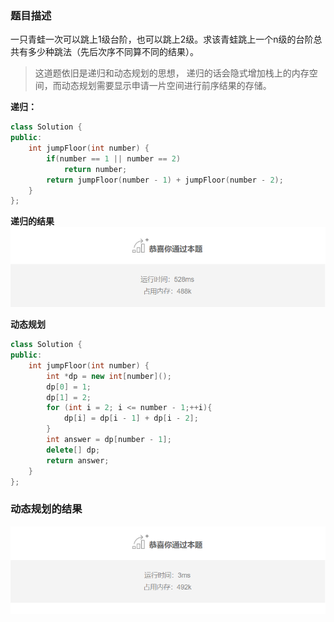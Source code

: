 ### 题目描述
一只青蛙一次可以跳上1级台阶，也可以跳上2级。求该青蛙跳上一个n级的台阶总共有多少种跳法（先后次序不同算不同的结果）。
> 这道题依旧是递归和动态规划的思想，
递归的话会隐式增加栈上的内存空间，而动态规划需要显示申请一片空间进行前序结果的存储。

**递归：**
```C++
class Solution {
public:
    int jumpFloor(int number) {
        if(number == 1 || number == 2)
            return number;
        return jumpFloor(number - 1) + jumpFloor(number - 2);
    }
};
```
**递归的结果**
![跳台阶递归结果](pictures/跳台阶递归结果.jpg)

**动态规划**
```C++
class Solution {
public:
    int jumpFloor(int number) {
        int *dp = new int[number]();
        dp[0] = 1;
        dp[1] = 2;
        for (int i = 2; i <= number - 1;++i){
            dp[i] = dp[i - 1] + dp[i - 2];
        }
        int answer = dp[number - 1];
        delete[] dp;
        return answer;
    }
};
```
### 动态规划的结果
![跳台阶递归结果](pictures/跳台阶动态规划结果.jpg)